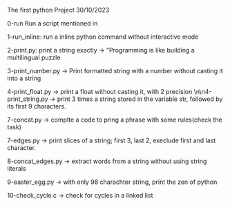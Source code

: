 The first python Project 30/10/2023

 0-run Run a script mentioned in  

 1-run_inline: run a inline python command without interactive mode 

 2-print.py: print a string exactly -> "Programming is like building a multilingual puzzle


3-print_number.py -> Print formatted string with a number without casting it into a string


 4-print_float.py -> print a float without casting it, with 2 precision
\n\n4-print_string.py ->  print 3 times a string stored in the variable str, followed by its first 9 characters.


 7-concat.py -> complte a code to pring a phrase with some rules(check the task)


7-edges.py -> print slices  of a string; first 3, last 2, execlude first and last character.


8-concat_edges.py -> extract words from a string without using string literals


9-easter_egg.py -> with only 98 charachter string, print the zen of python


10-check_cycle.c -> check for cycles in a linked list

